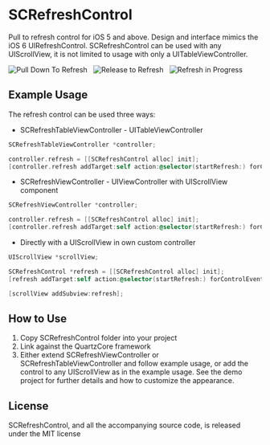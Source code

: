 SCRefreshControl
================

Pull to refresh control for iOS 5 and above. Design and interface mimics the iOS 6 UIRefreshControl. SCRefreshControl can be used with any UIScrollView, it is not limited to usage with only a UITableViewController.

![Pull Down To Refresh](http://koomluku.com/wp-content/uploads/2013/03/SCRefreshControlPullDown.png) &nbsp; 
![Release to Refresh](http://koomluku.com/wp-content/uploads/2013/03/SCRefreshControlRelease.png) &nbsp; 
![Refresh in Progress](http://koomluku.com/wp-content/uploads/2013/03/SCRefreshControlUpdating.png)

## Example Usage

The refresh control can be used three ways:

* SCRefreshTableViewController - UITableViewController

``` objective-c
SCRefreshTableViewController *controller;

controller.refresh = [[SCRefreshControl alloc] init];
[controller.refresh addTarget:self action:@selector(startRefresh:) forControlEvents:UIControlEventValueChanged];
```


* SCRefreshViewController - UIViewController with UIScrollView component

``` objective-c
SCRefreshViewController *controller;

controller.refresh = [[SCRefreshControl alloc] init];
[controller.refresh addTarget:self action:@selector(startRefresh:) forControlEvents:UIControlEventValueChanged];
```


* Directly with a UIScrollView in own custom controller

``` objective-c
UIScrollView *scrollView;

SCRefreshControl *refresh = [[SCRefreshControl alloc] init];
[refresh addTarget:self action:@selector(startRefresh:) forControlEvents:UIControlEventValueChanged];

[scrollView addSubview:refresh];
```

## How to Use

1. Copy SCRefreshControl folder into your project
2. Link against the QuartzCore framework
3. Either extend SCRefreshViewController or SCRefreshTableViewController and follow example usage, or add the control to any UIScrollView as in the example usage. See the demo project for further details and how to customize the appearance.

## License

SCRefreshControl, and all the accompanying source code, is released under the MIT license